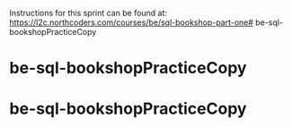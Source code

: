 Instructions for this sprint can be found at:
https://l2c.northcoders.com/courses/be/sql-bookshop-part-one# be-sql-bookshopPracticeCopy
# be-sql-bookshopPracticeCopy
# be-sql-bookshopPracticeCopy
